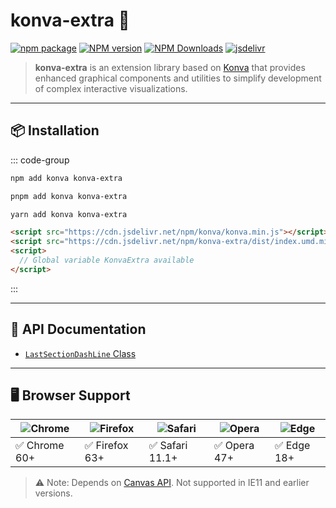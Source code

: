 # konva-extra 🎨

[![npm package](https://nodei.co/npm/konva-extra.png?downloads=true&downloadRank=true&stars=true)](https://www.npmjs.com/package/konva-extra)
[![NPM version](https://img.shields.io/npm/v/konva-extra.svg?style=flat)](https://npmjs.org/package/konva-extra)
[![NPM Downloads](https://img.shields.io/npm/dm/konva-extra.svg?style=flat)](https://npmjs.org/package/konva-extra)
[![jsdelivr](https://data.jsdelivr.com/v1/package/npm/konva-extra/badge)](https://www.jsdelivr.com/package/npm/konva-extra)

> **konva-extra** is an extension library based on [Konva](https://konvajs.org/) that provides enhanced graphical components and utilities to simplify development of complex interactive visualizations.

---

## 📦 Installation

::: code-group

```bash [npm]
npm add konva konva-extra
```
```bash [pnpm]
pnpm add konva konva-extra
```
```bash [yarn]
yarn add konva konva-extra
```
```html [HTML]
<script src="https://cdn.jsdelivr.net/npm/konva/konva.min.js"></script>
<script src="https://cdn.jsdelivr.net/npm/konva-extra/dist/index.umd.min.js"></script>
<script>
  // Global variable KonvaExtra available
</script>
```

:::

---

## 📄 API Documentation

- [`LastSectionDashLine` Class](last-section-dash-line)

---

## 🖥️ Browser Support

![Chrome](https://raw.github.com/alrra/browser-logos/master/src/chrome/chrome_48x48.png) | ![Firefox](https://raw.github.com/alrra/browser-logos/master/src/firefox/firefox_48x48.png) | ![Safari](https://raw.github.com/alrra/browser-logos/master/src/safari/safari_48x48.png) | ![Opera](https://raw.github.com/alrra/browser-logos/master/src/opera/opera_48x48.png) | ![Edge](https://raw.github.com/alrra/browser-logos/master/src/edge/edge_48x48.png) |
--- | --- | --- | --- | --- |
✅ Chrome 60+   | ✅ Firefox 63+      | ✅ Safari 11.1+     | ✅ Opera 47+       | ✅ Edge 18+       |

> ⚠️ Note: Depends on [Canvas API](https://developer.mozilla.org/en-US/docs/Web/API/Canvas_API). Not supported in IE11 and earlier versions.
